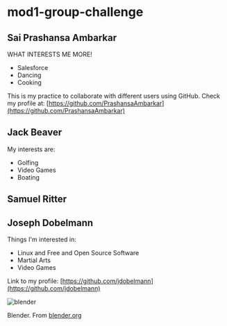 # mod1-group-challenge
## Sai Prashansa Ambarkar 
WHAT INTERESTS ME MORE!
* Salesforce
* Dancing 
* Cooking

This is my practice to collaborate with different users using GitHub. Check my profile at: [https://github.com/PrashansaAmbarkar](https://github.com/PrashansaAmbarkar)

## Jack Beaver 
My interests are:
* Golfing
* Video Games
* Boating

## Samuel Ritter





## Joseph Dobelmann
Things I'm interested in:

* Linux and Free and Open Source Software
* Martial Arts
* Video Games


Link to my profile: [https://github.com/jdobelmann](https://github.com/jdobelmann)

![blender](https://www.blender.org/wp-content/uploads/2019/07/blender_render.jpg)

Blender.  From [blender.org](https://blender.org)


